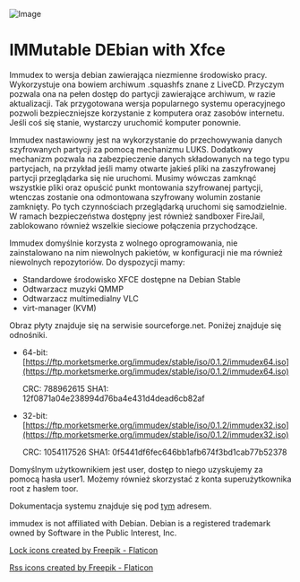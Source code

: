 ![Image](https://i.ibb.co/NxtyJ3T/immudex2.png)

# IMMutable DEbian with Xfce

Immudex to wersja debian zawierająca niezmienne środowisko pracy. Wykorzystuje
ona bowiem archiwum .squashfs znane z LiveCD. Przyczym pozwala ona na pełen
dostęp do partycji zawierające archiwum, w razie aktualizacji. Tak przygotowana
wersja popularnego systemu operacyjnego pozwoli bezpieczniejsze korzystanie
z komputera oraz zasobów internetu. Jeśli coś się stanie, wystarczy uruchomić
komputer ponownie.

Immudex nastawiowny jest na wykorzystanie do przechowywania danych szyfrowanych
partycji za pomocą mechanizmu LUKS. Dodatkowy mechanizm pozwala na 
zabezpieczenie danych składowanych na tego typu partycjach, na przykład jeśli
mamy otwarte jakieś pliki na zaszyfrowanej partycji przeglądarka się nie
uruchomi. Musimy wówczas zamknąć wszystkie pliki oraz opuścić punkt montowania
szyfrowanej partycji, wtenczas zostanie ona odmontowana szyfrowany wolumin
zostanie zamknięty. Po tych czynnościach przeglądarką uruchomi się
samodzielnie. W ramach bezpieczeństwa dostępny jest również sandboxer FireJail,
zablokowano również wszelkie sieciowe połączenia przychodzące.

Immudex domyślnie korzysta z wolnego oprogramowania, nie zainstalowano na nim
niewolnych pakietów, w konfiguracji nie ma również niewolnych repozytoriów.
Do dyspozycji mamy:
  * Standardowe środowisko XFCE dostępne na Debian Stable
  * Odtwarzacz muzyki QMMP
  * Odtwarzacz multimedialny VLC
  * virt-manager (KVM)

Obraz płyty znajduje się na serwisie sourceforge.net. Poniżej znajduje się 
odnośniki.

  * 64-bit: [https://ftp.morketsmerke.org/immudex/stable/iso/0.1.2/immudex64.iso](https://ftp.morketsmerke.org/immudex/stable/iso/0.1.2/immudex64.iso)
    
    CRC: 788962615 SHA1: 12f0871a04e238994d76ba4e431d4dead6cb82af
  * 32-bit: [https://ftp.morketsmerke.org/immudex/stable/iso/0.1.2/immudex32.iso](https://ftp.morketsmerke.org/immudex/stable/iso/0.1.2/immudex32.iso)
    
    CRC: 1054117526 SHA1: 0f5441df6fec646bb1afb674f3bd1cab77b52378

Domyślnym użytkownikiem jest user, dostęp to niego uzyskujemy za pomocą hasła
user1. Możemy również skorzystać z konta superużytkownika root z hasłem toor.

Dokumentacja systemu znajduje się pod [tym](https://morketsmerke.github.io/articles/immudex/index.html) adresem.

immudex is not affiliated with Debian. Debian is a registered trademark owned 
by Software in the Public Interest, Inc.

[Lock icons created by Freepik - Flaticon](https://www.flaticon.com/free-icons/lock)

[Rss icons created by Freepik - Flaticon](https://www.flaticon.com/free-icons/rss)
 
